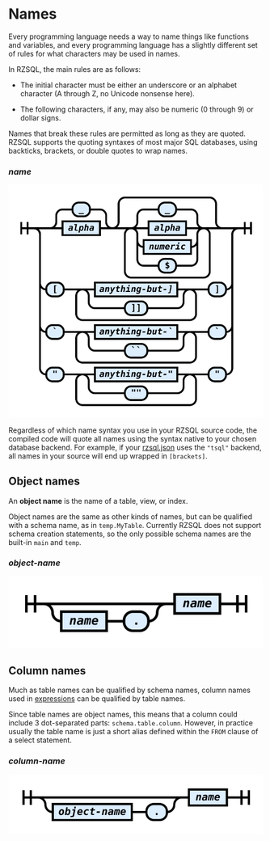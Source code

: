 # Names

Every programming language needs a way to name things like functions and
variables, and every programming language has a slightly different set of rules
for what characters may be used in names.

In RZSQL, the main rules are as follows:

* The initial character must be either an underscore or an alphabet character (A
  through Z, no Unicode nonsense here).

* The following characters, if any, may also be numeric (0 through 9) or dollar signs.

Names that break these rules are permitted as long as they are quoted. RZSQL
supports the quoting syntaxes of most major SQL databases, using backticks,
brackets, or double quotes to wrap names.

### _name_

![railroad diagram](Diagrams/Name.svg)

Regardless of which name syntax you use in your RZSQL source code, the compiled
code will quote all names using the syntax native to your chosen database
backend. For example, if your [rzsql.json](../Configuration/Json.md) uses the
`"tsql"` backend, all names in your source will end up wrapped in `[brackets]`.

## Object names

An **object name** is the name of a table, view, or index.

Object names are the same as other kinds of names, but can be qualified with a
schema name, as in `temp.MyTable`. Currently RZSQL does not support schema
creation statements, so the only possible schema names are the built-in `main`
and `temp`.

### _object-name_

![railroad diagram](Diagrams/ObjectName.svg)

## Column names

Much as table names can be qualified by schema names, column names used in
[expressions](Expr.md) can be qualified by table names.

Since table names are object names, this means that a column could include 3
dot-separated parts: `schema.table.column`. However, in practice usually the
table name is just a short alias defined within the `FROM` clause of a select
statement.

### _column-name_

![railroad diagram](Diagrams/ColumnName.svg)